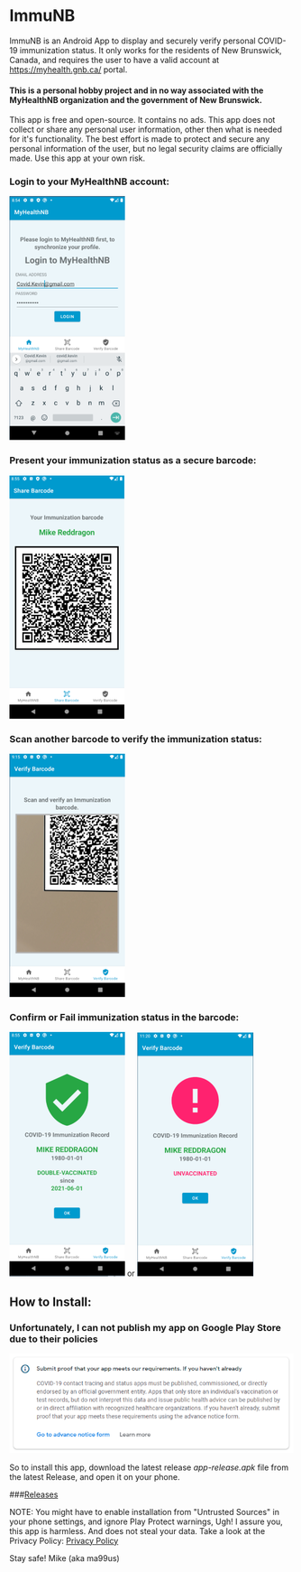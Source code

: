 # ImmuNB

ImmuNB is an Android App to display and securely verify personal COVID-19 immunization status. 
It only works for the residents of New Brunswick, Canada, and requires the user to have a valid account at https://myhealth.gnb.ca/ portal.

#### This is a personal hobby project and in no way associated with the MyHealthNB organization and the government of New Brunswick.
This app is free and open-source. It contains no ads.
This app does not collect or share any personal user information, other then what is needed for it's functionality.
The best effort is made to protect and secure any personal information of the user, but no legal security claims are officially made. Use this app at your own risk.

### Login to your MyHealthNB account:
![Login to your MyHealthNB account](docs/app_screenshot_home.png?raw=true "Login to your MyHealthNB account")
### Present your immunization status as a secure barcode:
![Present your immunization status as a secure barcode](docs/app_screenshot_barcode.png?raw=true "Present your immunization status as a secure barcode")
### Scan another barcode to verify the immunization status:
![Scan another barcode to verify the immunization status](docs/app_screenshot_scan.png?raw=true "Scan another barcode to verify the immunization status")
### Confirm or Fail immunization status in the barcode:
![Confirm immunization status in the barcode](docs/app_screenshot_verify.png?raw=true "Confirm immunization status in the barcode")
or
![Fail immunization status in the barcode](docs/app_screenshot_unvaccinated.png?raw=true "Fail immunization status in the barcode")

## How to Install:
### Unfortunately, I can not publish my app on Google Play Store due to their policies
![Denied by Google Play](docs/google_play_denied.png?raw=true "Denied by Google Play")

So to install this app, download the latest release *app-release.apk* file from the latest Release, and open it on your phone.

###[Releases](./releases "Releases")

NOTE: You might have to enable installation from "Untrusted Sources" in your phone settings, and ignore Play Protect warnings, Ugh!
I assure you, this app is harmless. And does not steal your data. Take a look at the Privacy Policy:
[Privacy Policy](./PRIVACY_POLICY.md?raw=true "Privacy Policy")

Stay safe!
Mike (aka ma99us)